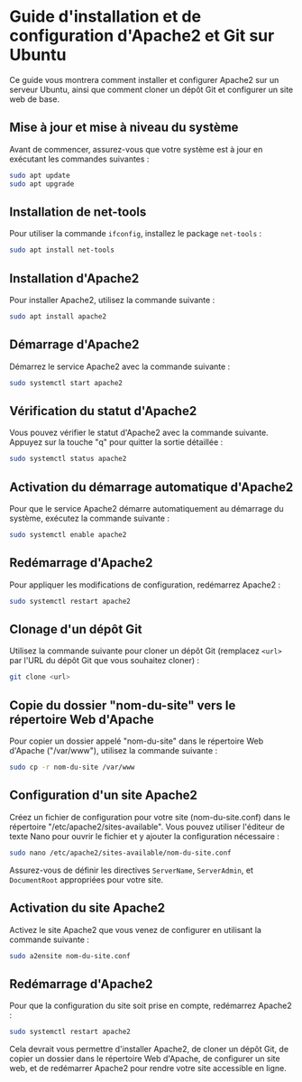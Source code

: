 # Guide d'installation et de configuration d'Apache2 et Git sur Ubuntu

Ce guide vous montrera comment installer et configurer Apache2 sur un serveur Ubuntu, ainsi que comment cloner un dépôt Git et configurer un site web de base.

## Mise à jour et mise à niveau du système

Avant de commencer, assurez-vous que votre système est à jour en exécutant les commandes suivantes :

```bash
sudo apt update
sudo apt upgrade
```

## Installation de net-tools

Pour utiliser la commande `ifconfig`, installez le package `net-tools` :

```bash
sudo apt install net-tools
```

## Installation d'Apache2

Pour installer Apache2, utilisez la commande suivante :

```bash
sudo apt install apache2
```

## Démarrage d'Apache2

Démarrez le service Apache2 avec la commande suivante :

```bash
sudo systemctl start apache2
```

## Vérification du statut d'Apache2

Vous pouvez vérifier le statut d'Apache2 avec la commande suivante. Appuyez sur la touche "q" pour quitter la sortie détaillée :

```bash
sudo systemctl status apache2
```

## Activation du démarrage automatique d'Apache2

Pour que le service Apache2 démarre automatiquement au démarrage du système, exécutez la commande suivante :

```bash
sudo systemctl enable apache2
```

## Redémarrage d'Apache2

Pour appliquer les modifications de configuration, redémarrez Apache2 :

```bash
sudo systemctl restart apache2
```

## Clonage d'un dépôt Git

Utilisez la commande suivante pour cloner un dépôt Git (remplacez `<url>` par l'URL du dépôt Git que vous souhaitez cloner) :

```bash
git clone <url>
```

## Copie du dossier "nom-du-site" vers le répertoire Web d'Apache

Pour copier un dossier appelé "nom-du-site" dans le répertoire Web d'Apache ("/var/www"), utilisez la commande suivante :

```bash
sudo cp -r nom-du-site /var/www
```

## Configuration d'un site Apache2

Créez un fichier de configuration pour votre site (nom-du-site.conf) dans le répertoire "/etc/apache2/sites-available". Vous pouvez utiliser l'éditeur de texte Nano pour ouvrir le fichier et y ajouter la configuration nécessaire :

```bash
sudo nano /etc/apache2/sites-available/nom-du-site.conf
```

Assurez-vous de définir les directives `ServerName`, `ServerAdmin`, et `DocumentRoot` appropriées pour votre site.

## Activation du site Apache2

Activez le site Apache2 que vous venez de configurer en utilisant la commande suivante :

```bash
sudo a2ensite nom-du-site.conf
```

## Redémarrage d'Apache2

Pour que la configuration du site soit prise en compte, redémarrez Apache2 :

```bash
sudo systemctl restart apache2
```

Cela devrait vous permettre d'installer Apache2, de cloner un dépôt Git, de copier un dossier dans le répertoire Web d'Apache, de configurer un site web, et de redémarrer Apache2 pour rendre votre site accessible en ligne.